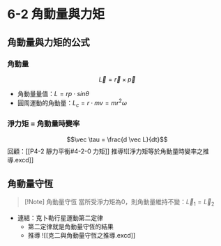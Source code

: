 # 6-2 角動量與力矩
## 角動量與力矩的公式
### 角動量 
$$\vec L = \vec r \times \vec p$$
- 角動量量值：$L = rp\cdot sin\theta$
- 圓周運動的角動量：$L_c = r\cdot mv = mr^2\omega$ 

### 淨力矩 = 角動量時變率 
$$\vec \tau = \frac{d \vec L}{dt}$$
回顧：[[P4-2 靜力平衡#4-2-0 力矩]]
推導![[淨力矩等於角動量時變率之推導.excd]]
## 角動量守恆
> [!Note] 角動量守恆
> 當所受淨力矩為0，則角動量維持不變：$\vec L_1 = \vec L_2$

- 連結：克卜勒行星運動第二定律
	- 第二定律就是角動量守恆的結果
	- 推導 ![[克二與角動量守恆之推導.excd]]